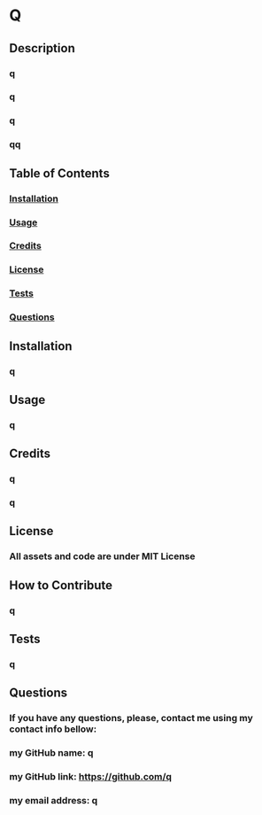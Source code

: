 # Q
## Description
 ### q
  ### q
  ### q
  ### qq
 ## Table of Contents
 ### [Installation](#installation)
 ### [Usage](#usage)
 ### [Credits](#credits)
 ### [License](#license)
 ### [Tests](#tests)
 ### [Questions](#questions)
## Installation
 ### q
 ## Usage
 ### q
 ## Credits
 ### q
  ### q
 ## License
 ### All assets and code are under MIT License
 ## How to Contribute
 ### q
 ## Tests
 ### q
 ## Questions
### If you have any questions, please, contact me using my contact info bellow:
 ### my GitHub name: q
 ### my GitHub link: https://github.com/q
 ### my email address: q
 